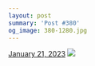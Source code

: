 ```yaml
---
layout: post
summary: 'Post #380'
og_image: 380-1280.jpg
---
```


<p>
  <time>
    <a href="/380">January 21, 2023</a>
  </time>
  <a href="/380">
    <img src="{{ site.assets_url }}/380-640.jpg" srcset="{{ site.assets_url }}/380-320.jpg 320w, {{ site.assets_url }}/380-640.jpg 640w, {{ site.assets_url }}/380-960.jpg 960w, {{ site.assets_url }}/380-1280.jpg 1280w" sizes="(min-width: 700px) 50vw, calc(100vw - 2rem)" />
  </a>
</p>
